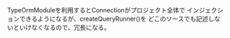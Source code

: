 TypeOrmModuleを利用するとConnectionがプロジェクト全体で
インジェクションできるようになるが、createQueryRunner()を
どこのソースでも記述しないといけなくなるので、冗長になる。



